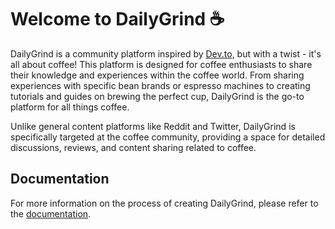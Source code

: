 # Welcome to DailyGrind ☕

DailyGrind is a community platform inspired by [Dev.to](https://dev.to/), but with a twist - it's all about coffee! This platform is designed for coffee enthusiasts to share their knowledge and experiences within the coffee world. From sharing experiences with specific bean brands or espresso machines to creating tutorials and guides on brewing the perfect cup, DailyGrind is the go-to platform for all things coffee.

Unlike general content platforms like Reddit and Twitter, DailyGrind is specifically targeted at the coffee community, providing a space for detailed discussions, reviews, and content sharing related to coffee.

## Documentation

For more information on the process of creating DailyGrind, please refer to the [documentation](https://gokay-atalay-sem6.github.io/Docs).
